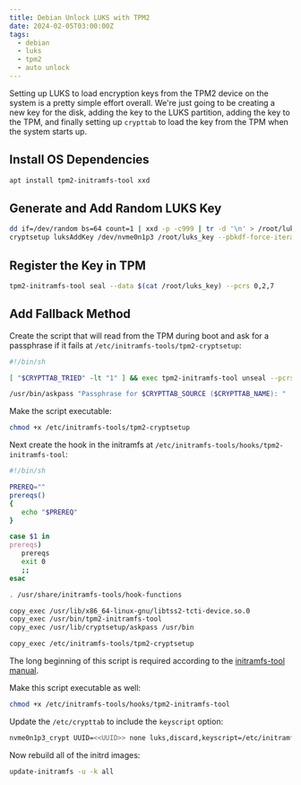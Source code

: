 ```yaml
---
title: Debian Unlock LUKS with TPM2
date: 2024-02-05T03:00:00Z
tags:
  - debian
  - luks
  - tpm2
  - auto unlock
---
```


Setting up LUKS to load encryption keys from the TPM2 device on the system is a pretty simple effort overall. We're just
going to be creating a new key for the disk, adding the key to the LUKS partition, adding the key to the TPM, and
finally setting up `crypttab` to load the key from the TPM when the system starts up.

<!--more-->

## Install OS Dependencies

```bash
apt install tpm2-initramfs-tool xxd
```

## Generate and Add Random LUKS Key

```bash
dd if=/dev/random bs=64 count=1 | xxd -p -c999 | tr -d '\n' > /root/luks_key
cryptsetup luksAddKey /dev/nvme0n1p3 /root/luks_key --pbkdf-force-iterations=4 --pbkdf-parallel=1 --pbkdf-memory=32
```

## Register the Key in TPM

```bash
tpm2-initramfs-tool seal --data $(cat /root/luks_key) --pcrs 0,2,7
```

## Add Fallback Method

Create the script that will read from the TPM during boot and ask for a passphrase if it fails at `/etc/initramfs-tools/tpm2-cryptsetup`:

```bash
#!/bin/sh

[ "$CRYPTTAB_TRIED" -lt "1" ] && exec tpm2-initramfs-tool unseal --pcrs 0,2,7

/usr/bin/askpass "Passphrase for $CRYPTTAB_SOURCE ($CRYPTTAB_NAME): "
```

Make the script executable:

```bash
chmod +x /etc/initramfs-tools/tpm2-cryptsetup
```

Next create the hook in the initramfs at `/etc/initramfs-tools/hooks/tpm2-initramfs-tool`:

```bash
#!/bin/sh

PREREQ=""
prereqs()
{
   echo "$PREREQ"
}

case $1 in
prereqs)
   prereqs
   exit 0
   ;;
esac

. /usr/share/initramfs-tools/hook-functions

copy_exec /usr/lib/x86_64-linux-gnu/libtss2-tcti-device.so.0
copy_exec /usr/bin/tpm2-initramfs-tool
copy_exec /usr/lib/cryptsetup/askpass /usr/bin

copy_exec /etc/initramfs-tools/tpm2-cryptsetup
```

The long beginning of this script is required according to the [initramfs-tool manual](https://manpages.debian.org/buster/initramfs-tools-core/initramfs-tools.7.en.html#Header).

Make this script executable as well:

```bash
chmod +x /etc/initramfs-tools/hooks/tpm2-initramfs-tool
```

Update the `/etc/crypttab` to include the `keyscript` option:

```bash
nvme0n1p3_crypt UUID=<<UUID>> none luks,discard,keyscript=/etc/initramfs-tools/tpm2-cryptsetup
```

Now rebuild all of the initrd images:

```bash
update-initramfs -u -k all
```
